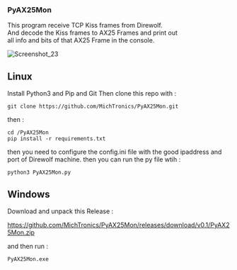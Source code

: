 ### PyAX25Mon 

This program receive TCP Kiss frames from Direwolf. <br>
And decode the Kiss frames to AX25 Frames and print out <br>
all info and bits of that AX25 Frame in the console. <br>

![Screenshot_23](https://github.com/MichTronics/PyAX25Mon/assets/60797474/aa12140c-5f4b-4a57-9d96-d83eb6458fa7)

## Linux

Install Python3 and Pip and Git
Then clone this repo with :
```
git clone https://github.com/MichTronics/PyAX25Mon.git
```

then :
```
cd /PyAX25Mon
pip install -r requirements.txt
```

then you need to configure the config.ini file with the good ipaddress and port of Direwolf machine.
then you can run the py file wtih :
```
python3 PyAX25Mon.py
```

## Windows

Download and unpack this Release :

https://github.com/MichTronics/PyAX25Mon/releases/download/v0.1/PyAX25Mon.zip

and then run :

```
PyAX25Mon.exe
```

